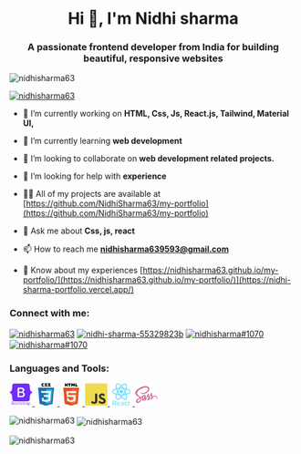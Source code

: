 <h1 align="center">Hi 👋, I'm Nidhi sharma</h1>
<h3 align="center">A passionate frontend developer from India for building beautiful, responsive websites</h3>

<p align="left"> <img src="https://komarev.com/ghpvc/?username=nidhisharma63&label=Profile%20views&color=0e75b6&style=flat" alt="nidhisharma63" /> </p>

<p align="left"> <a href="https://github.com/ryo-ma/github-profile-trophy"><img src="https://github-profile-trophy.vercel.app/?username=nidhisharma63" alt="nidhisharma63" /></a> </p>

- 🔭 I’m currently working on **HTML, Css, Js, React.js, Tailwind, Material UI,**

- 🌱 I’m currently learning **web development**

- 👯 I’m looking to collaborate on **web development related projects.**

- 🤝 I’m looking for help with **experience**

- 👨‍💻 All of my projects are available at [https://github.com/NidhiSharma63/my-portfolio](https://github.com/NidhiSharma63/my-portfolio)

- 💬 Ask me about **Css, js, react**

- 📫 How to reach me **nidhisharma639593@gmail.com**

- 📄 Know about my experiences [https://nidhisharma63.github.io/my-portfolio/](https://nidhisharma63.github.io/my-portfolio/)](https://nidhi-sharma-portfolio.vercel.app/)

<h3 align="left">Connect with me:</h3>
<p align="left">
<a href="https://codepen.io/nidhisharma63" target="blank"><img align="center" src="https://raw.githubusercontent.com/rahuldkjain/github-profile-readme-generator/master/src/images/icons/Social/codepen.svg" alt="nidhisharma63" height="30" width="40" /></a>
<a href="https://linkedin.com/in/nidhi-sharma-55329823b" target="blank"><img align="center" src="https://raw.githubusercontent.com/rahuldkjain/github-profile-readme-generator/master/src/images/icons/Social/linked-in-alt.svg" alt="nidhi-sharma-55329823b" height="30" width="40" /></a>
<a href="https://discord.gg/nidhisharma#1070" target="blank"><img align="center" src="https://raw.githubusercontent.com/rahuldkjain/github-profile-readme-generator/master/src/images/icons/Social/discord.svg" alt="nidhisharma#1070" height="30" width="40" /></a>
<a href="https://medium.com/@nidhisharma639593" target="blank"><img align="center" src="https://miro.medium.com/max/1200/1*jfdwtvU6V6g99q3G7gq7dQ.png" alt="nidhisharma#1070" height="50" width="80" /></a>
</p>

<h3 align="left">Languages and Tools:</h3>
<p align="left"> <a href="https://getbootstrap.com" target="_blank" rel="noreferrer"> <img src="https://raw.githubusercontent.com/devicons/devicon/master/icons/bootstrap/bootstrap-plain-wordmark.svg" alt="bootstrap" width="40" height="40"/> </a> <a href="https://www.w3schools.com/css/" target="_blank" rel="noreferrer"> <img src="https://raw.githubusercontent.com/devicons/devicon/master/icons/css3/css3-original-wordmark.svg" alt="css3" width="40" height="40"/> </a> <a href="https://www.w3.org/html/" target="_blank" rel="noreferrer"> <img src="https://raw.githubusercontent.com/devicons/devicon/master/icons/html5/html5-original-wordmark.svg" alt="html5" width="40" height="40"/> </a> <a href="https://developer.mozilla.org/en-US/docs/Web/JavaScript" target="_blank" rel="noreferrer"> <img src="https://raw.githubusercontent.com/devicons/devicon/master/icons/javascript/javascript-original.svg" alt="javascript" width="40" height="40"/> </a> <a href="https://reactjs.org/" target="_blank" rel="noreferrer"> <img src="https://raw.githubusercontent.com/devicons/devicon/master/icons/react/react-original-wordmark.svg" alt="react" width="40" height="40"/> </a> <a href="https://sass-lang.com" target="_blank" rel="noreferrer"> <img src="https://raw.githubusercontent.com/devicons/devicon/master/icons/sass/sass-original.svg" alt="sass" width="40" height="40"/> </a> </p>

<p><img align="left" src="https://github-readme-stats.vercel.app/api/top-langs?username=nidhisharma63&show_icons=true&locale=en&layout=compact" alt="nidhisharma63" /></p>

<p>&nbsp;<img align="center" src="https://github-readme-stats.vercel.app/api?username=nidhisharma63&show_icons=true&locale=en" alt="nidhisharma63" /></p>

<p><img align="center" src="https://github-readme-streak-stats.herokuapp.com/?user=nidhisharma63&" alt="nidhisharma63" /></p>
